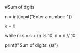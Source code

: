 
#Sum of digits

n = int(input("Enter a number: "))

s = 0

while n:
    s = s + (n % 10)
    n = n // 10

print(f"Sum of digits: {s}")
